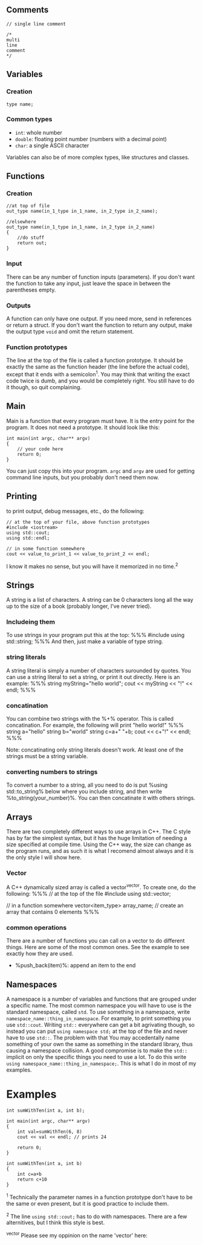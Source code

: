 ## Comments
```
// single line comment

/*
multi
line
comment
*/
```

## Variables

### Creation
```
type name;
```

### Common types
* `int`: whole number
* `double`: floating point number (numbers with a decimal point)
* `char`: a single ASCII character

Variables can also be of more complex types, like structures and classes.

## Functions

### Creation
```
//at top of file
out_type name(in_1_type in_1_name, in_2_type in_2_name);

//elsewhere
out_type name(in_1_type in_1_name, in_2_type in_2_name)
{
	//do stuff
	return out;
}
```

### Input
There can be any number of function inputs (parameters). If you don't want the function to take any input, just leave the space in between the parentheses empty.

### Outputs
A function can only have one output. If you need more, send in references or return a struct. If you don't want the function to return any output, make the output type `void` and omit the return statement.

### Function prototypes
The line at the top of the file is called a function prototype. It should be exactly the same as the function header (the line before the actual code), except that it ends with a semicolon<sup>1</sup>. You may think that writing the exact code twice is dumb, and you would be completely right. You still have to do it though, so quit complaining.

## Main
Main is a function that every program must have. It is the entry point for the program. It does not need a prototype. It should look like this:
```
int main(int argc, char** argv)
{
	// your code here
	return 0;
}
```
You can just copy this into your program. `argc` and `argv` are used for getting command line inputs, but you probably don't need them now.

## Printing

to print output, debug messages, etc., do the following:
```
// at the top of your file, above function prototypes
#include <iostream>
using std::cout;
using std::endl;

// in some function somewhere
cout << value_to_print_1 << value_to_print_2 << endl;
```
I know it makes no sense, but you will have it memorized in no time.<sup>2</sup>

## Strings
A string is a list of characters. A string can be 0 characters long all the way up to the size of a book (probably longer, I've never tried).

### Includeing them

To use strings in your program put this at the top:
%%%
#include <string>
using std::string;
%%%
And then, just make a variable of type string.

### string literals

A string literal is simply a number of characters surounded by quotes. You can use a string literal to set a string, or print it out directly. Here is an example:
%%%
string myString="hello world";
cout << myString << "!" << endl;
%%%

### concatination

You can combine two strings with the %+% operator. This is called concatination. For example, the following will print "hello world!"
%%%
string a="hello"
string b="world"
string c=a+" "+b;
cout << c+"!" << endl;
%%%

Note: concatinating only string literals doesn't work. At least one of the strings must be a string variable.

### converting numbers to strings

To convert a number to a string, all you need to do is put %using std::to_string% below where you include string, and then write %to_string(your_number)%. You can then concatinate it with others strings.

## Arrays

There are two completely different ways to use arrays in C++. The C style has by far the simplest syntax, but it has the huge limitation of needing a size specified at compile time. Using the C++ way, the size can change as the program runs, and as such it is what I recomend almost always and it is the only style I will show here.

### Vector
A C++ dynamically sized array is called a vector<sup>vector</sup>. To create one, do the following:
%%%
// at the top of the file
#include <vector>
using std::vector;

// in a function somewhere
vector<item_type> array_name; // create an array that contains 0 elements
%%%

### common operations
There are a number of functions you can call on a vector to do different things. Here are some of the most common ones. See the example to see exactly how they are used.
* %push_back(item)%: append an item to the end


## Namespaces

A namespace is a number of variables and functions that are grouped under a specific name. The most common namespace you will have to use is the standard namespace, called `std`. To use something in a namespace, write `namespace_name::thing_in_namespace`. For example, to print something you use `std::cout`. Writing `std::` everywhere can get a bit agrivating though, so instead you can put `using namespace std;` at the top of the file and never have to use `std::`. The problem with that You may accedentally name something of your own the same as something in the standard library, thus causing a namespace collision. A good compromise is to make the `std::` implicit on only the specific things you need to use a lot. To do this write `using namespace_name::thing_in_namespace;`. This is what I do in most of my examples.

# Examples

```
int sumWithTen(int a, int b);

int main(int argc, char** argv)
{
	int val=sumWithTen(6, 8)
	cout << val << endl; // prints 24

	return 0;
}

int sumWithTen(int a, int b)
{
	int c=a+b
	return c+10
}
```

<sup>1</sup> Technically the parameter names in a function prototype don't have to be the same or even present, but it is good practice to include them.

<sup>2</sup> The line `using std::cout;` has to do with namespaces. There are a few alternitives, but I think this style is best.

<sup>vector</sup> Please see my oppinion on the name 'vector' here: [](bit.ly/2hAVet7)
